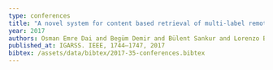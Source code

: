 ```yaml
---
type: conferences
title: "A novel system for content based retrieval of multi-label remote sensing images"
year: 2017
authors: Osman Emre Dai and Begüm Demir and Bülent Sankur and Lorenzo Bruzzone
published_at: IGARSS. IEEE, 1744–1747, 2017
bibtex: /assets/data/bibtex/2017-35-conferences.bibtex 
---
```

